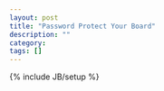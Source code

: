 ```yaml
---
layout: post
title: "Password Protect Your Board"
description: ""
category: 
tags: []
---
```

{% include JB/setup %}
